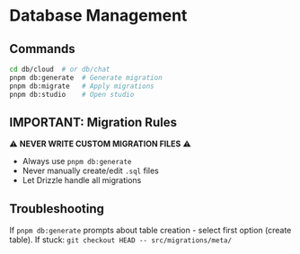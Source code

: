 # Database Management

## Commands

```bash
cd db/cloud  # or db/chat
pnpm db:generate  # Generate migration
pnpm db:migrate   # Apply migrations  
pnpm db:studio    # Open studio
```

## IMPORTANT: Migration Rules

⚠️ **NEVER WRITE CUSTOM MIGRATION FILES** ⚠️

- Always use `pnpm db:generate` 
- Never manually create/edit `.sql` files
- Let Drizzle handle all migrations

## Troubleshooting

If `pnpm db:generate` prompts about table creation - select first option (create table).
If stuck: `git checkout HEAD -- src/migrations/meta/`